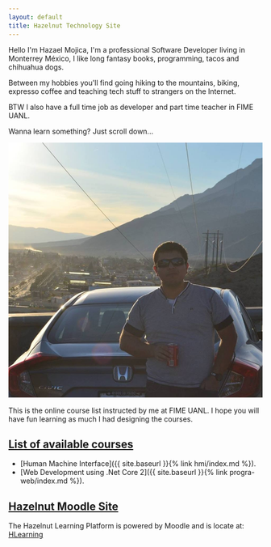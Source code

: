 ```yaml
---
layout: default
title: Hazelnut Technology Site
---
```


Hello I'm Hazael Mojica, I'm a professional Software Developer living in Monterrey México, I like long fantasy books, programming, tacos and chihuahua dogs.

Between my hobbies you'll find going hiking to the mountains, biking, expresso coffee and teaching tech stuff to strangers on the Internet.

BTW I also have a full time job as developer and part time teacher in FIME UANL.

Wanna learn something? Just scroll down...

![](assets/images/yomerengues.jpg)

This is the online course list instructed by me at FIME UANL. I hope you will have fun learning as much I had designing the courses.

## [List of available courses](#header-1)
* [Human Machine Interface]({{ site.baseurl }}{% link hmi/index.md %}).
* [Web Development using .Net Core 2]({{ site.baseurl }}{% link progra-web/index.md %}).

## [Hazelnut Moodle Site](http://hmojica.ddns.net/moodle/)
The Hazelnut Learning Platform is powered by Moodle and is locate at: [HLearning](http://hmojica.ddns.net/moodle/)